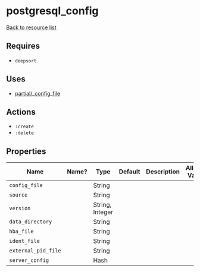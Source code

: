 # postgresql_config

[Back to resource list](../README.md#resources)

## Requires

- `deepsort`

## Uses

- [partial/_config_file](partial/_config_file.md)

## Actions

- `:create`
- `:delete`

## Properties

| Name                | Name? | Type            | Default | Description | Allowed Values |
| ------------------- | ----- | --------------- | ------- | ----------- | -------------- |
| `config_file`       |       | String          |         |             |                |
| `source`            |       | String          |         |             |                |
| `version`           |       | String, Integer |         |             |                |
| `data_directory`    |       | String          |         |             |                |
| `hba_file`          |       | String          |         |             |                |
| `ident_file`        |       | String          |         |             |                |
| `external_pid_file` |       | String          |         |             |                |
| `server_config`     |       | Hash            |         |             |                |
